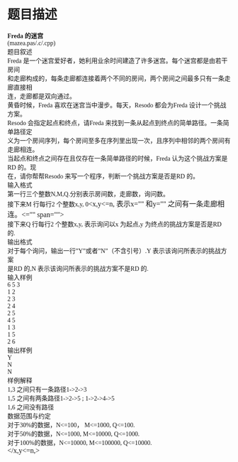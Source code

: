 # 题目描述


<span style="font-family:&#39;Microsoft YaHei&#39;;font-size:14px;"><strong>Freda 的迷宫</strong></span><br/>
<span style="font-family:&#39;Microsoft YaHei&#39;;font-size:14px;">(mazea.pas/.c/.cpp)</span><br/>
<span style="font-family:&#39;Microsoft YaHei&#39;;font-size:14px;">题目叙述</span><br/>
<span style="font-family:&#39;Microsoft YaHei&#39;;font-size:14px;">Freda 是一个迷宫爱好者，她利用业余时间建造了许多迷宫。每个迷宫都是由若干房间</span><br/>
<span style="font-family:&#39;Microsoft YaHei&#39;;font-size:14px;">和走廊构成的，每条走廊都连接着两个不同的房间，两个房间之间最多只有一条走廊直接相</span><br/>
<span style="font-family:&#39;Microsoft YaHei&#39;;font-size:14px;">连，走廊都是双向通过。</span><br/>
<span style="font-family:&#39;Microsoft YaHei&#39;;font-size:14px;">黄昏时候，Freda 喜欢在迷宫当中漫步。每天，Resodo 都会为Freda 设计一个挑战方案。</span><br/>
<span style="font-family:&#39;Microsoft YaHei&#39;;font-size:14px;">Resodo 会指定起点和终点，请Freda 来找到一条从起点到终点的简单路径。一条简单路径定</span><br/>
<span style="font-family:&#39;Microsoft YaHei&#39;;font-size:14px;">义为一个房间序列，每个房间至多在序列里出现一次，且序列中相邻的两个房间有走廊相连。</span><br/>
<span style="font-family:&#39;Microsoft YaHei&#39;;font-size:14px;">当起点和终点之间存在且仅存在一条简单路径的时候，Freda 认为这个挑战方案是RD 的。现</span><br/>
<span style="font-family:&#39;Microsoft YaHei&#39;;font-size:14px;">在，请你帮帮Resodo 来写一个程序，判断一个挑战方案是否是RD 的。</span><br/>
<span style="font-family:&#39;Microsoft YaHei&#39;;font-size:14px;">输入格式</span><br/>
<span style="font-family:&#39;Microsoft YaHei&#39;;font-size:14px;">第一行三个整数N,M,Q.分别表示房间数，走廊数，询问数。</span><br/>
<span style="font-family:&#39;Microsoft YaHei&#39;;font-size:16px;"><span style="font-size:14px;">接下来M 行每行2 个整数x,y, 0</span><x,y<=n, 表示x="" 和y="" 之间有一条走廊相连。<="" span=""><br/>
<span style="font-family:&#39;Microsoft YaHei&#39;;font-size:14px;">接下来Q 行每行2 个整数x,y, 表示询问以x 为起点,y 为终点的挑战方案是否是RD 的.</span><br/>
<span style="font-family:&#39;Microsoft YaHei&#39;;font-size:14px;">输出格式</span><br/>
<span style="font-family:&#39;Microsoft YaHei&#39;;font-size:14px;">对于每个询问，输出一行”Y”或者”N”（不含引号）.Y 表示该询问所表示的挑战方案</span><br/>
<span style="font-family:&#39;Microsoft YaHei&#39;;font-size:14px;">是RD 的,N 表示该询问所表示的挑战方案不是RD 的.</span><br/>
<span style="font-family:&#39;Microsoft YaHei&#39;;font-size:14px;">输入样例</span><br/>
<span style="font-family:&#39;Microsoft YaHei&#39;;font-size:14px;">6 5 3</span><br/>
<span style="font-family:&#39;Microsoft YaHei&#39;;font-size:14px;">1 2</span><br/>
<span style="font-family:&#39;Microsoft YaHei&#39;;font-size:14px;">2 3</span><br/>
<span style="font-family:&#39;Microsoft YaHei&#39;;font-size:14px;">2 4</span><br/>
<span style="font-family:&#39;Microsoft YaHei&#39;;font-size:14px;">2 5</span><br/>
<span style="font-family:&#39;Microsoft YaHei&#39;;font-size:14px;">4 5</span><br/>
<span style="font-family:&#39;Microsoft YaHei&#39;;font-size:14px;">1 3</span><br/>
<span style="font-family:&#39;Microsoft YaHei&#39;;font-size:14px;">1 5</span><br/>
<span style="font-family:&#39;Microsoft YaHei&#39;;font-size:14px;">2 6</span><br/>
<span style="font-family:&#39;Microsoft YaHei&#39;;font-size:14px;">输出样例</span><br/>
<span style="font-family:&#39;Microsoft YaHei&#39;;font-size:14px;">Y</span><br/>
<span style="font-family:&#39;Microsoft YaHei&#39;;font-size:14px;">N</span><br/>
<span style="font-family:&#39;Microsoft YaHei&#39;;font-size:14px;">N</span><br/>
<span style="font-family:&#39;Microsoft YaHei&#39;;font-size:14px;">样例解释</span><br/>
<span style="font-family:&#39;Microsoft YaHei&#39;;font-size:14px;">1,3 之间只有一条路径1-&gt;2-&gt;3</span><br/>
<span style="font-family:&#39;Microsoft YaHei&#39;;font-size:14px;">1,5 之间有两条路径1-&gt;2-&gt;5 ; 1-&gt;2-&gt;4-&gt;5</span><br/>
<span style="font-family:&#39;Microsoft YaHei&#39;;font-size:14px;">1,6 之间没有路径</span><br/>
<span style="font-family:&#39;Microsoft YaHei&#39;;font-size:14px;">数据范围与约定</span><br/>
<span style="font-family:&#39;Microsoft YaHei&#39;;font-size:14px;">对于30%的数据，N&lt;=100， M&lt;=1000, Q&lt;=100.</span><br/>
<span style="font-family:&#39;Microsoft YaHei&#39;;font-size:14px;">对于50%的数据，N&lt;=1000, M&lt;=10000, Q&lt;=1000.</span><br/>
<span style="font-family:&#39;Microsoft YaHei&#39;;font-size:14px;">对于100%的数据，N&lt;=10000, M&lt;=100000, Q&lt;=10000.</span><br/>
</x,y<=n,></span>
